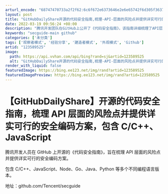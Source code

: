 ```yaml
---
arturl_encode: "68747470733a2f2f62:6c6f672e6373646e2e6e65742f6d305f36373637383337312f:61727469636c652f64657461696c732f313233353839353235"
layout: post
title: "GitHubDailyShare开源的代码安全指南,梳理-API-层面的风险点并提供详实可行的安全编码方案,包含-CCJavaScript"
date: 2022-03-19 09:56:24 +08:00
description: "腾讯开发团队在GitHub上公开了《代码安全指南》，该指南详细梳理了API层面的安全风险，并提供了针"
keywords: "secguide-main github"
categories: ['未分类']
tags: ['观察者模式', '经验分享', '建造者模式', '外观模式', 'Github']
artid: "123589525"
image:
  path: https://api.vvhan.com/api/bing?rand=sj&artid=123589525
  alt: "GitHubDailyShare开源的代码安全指南,梳理-API-层面的风险点并提供详实可行的安全编码方案,包含-CCJavaScript"
render_with_liquid: false
featuredImage: https://bing.ee123.net/img/rand?artid=123589525
featuredImagePreview: https://bing.ee123.net/img/rand?artid=123589525
---
```


# 【GitHubDailyShare】开源的代码安全指南，梳理 API 层面的风险点并提供详实可行的安全编码方案，包含 C/C++、JavaScript

腾讯开发人员在 GitHub 上开源的《代码安全指南》，旨在梳理 API 层面的风险点并提供详实可行的安全编码方案。

包含 C/C++、JavaScript、Node、Go、Java、Python 等多个不同编程语言版本。

地址：github.com/Tencent/secguide ​